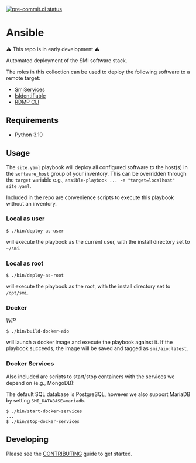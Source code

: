 [![pre-commit.ci status](https://results.pre-commit.ci/badge/github/SMI/ansible/main.svg)](https://results.pre-commit.ci/latest/github/SMI/ansible/main)

# Ansible

⚠ This repo is in early development ⚠

Automated deployment of the SMI software stack.

The roles in this collection can be used to deploy the following software to a remote target:

- [SmiServices](https://github.com/SMI/SmiServices)
- [IsIdentifiable](https://github.com/SMI/IsIdentifiable)
- [RDMP CLI](https://github.com/HicServices/RDMP)

## Requirements

- Python 3.10

## Usage

The `site.yaml` playbook will deploy all configured software to the host(s) in the `software_host` group of your inventory. This can be overridden through the `target` variable e.g., `ansible-playbook ... -e "target=localhost" site.yaml`.

Included in the repo are convenience scripts to execute this playbook without an inventory.

### Local as user

```console
$ ./bin/deploy-as-user
```

will execute the playbook as the current user, with the install directory set to `~/smi`.

### Local as root

```console
$ ./bin/deploy-as-root
```

will execute the playbook as the root, with the install directory set to `/opt/smi`.

### Docker

_WIP_

```console
$ ./bin/build-docker-aio
```

will launch a docker image and execute the playbook against it. If the playbook
succeeds, the image will be saved and tagged as `smi/aio:latest`.

### Docker Services

Also included are scripts to start/stop containers with the services we depend
on (e.g., MongoDB):

The default SQL database is PostgreSQL, however we also support MariaDB by setting `SMI_DATABASE=mariadb`.

```console
$ ./bin/start-docker-services
...
$ ./bin/stop-docker-services
```

## Developing

Please see the [CONTRIBUTING](CONTRIBUTING.md) guide to get started.
